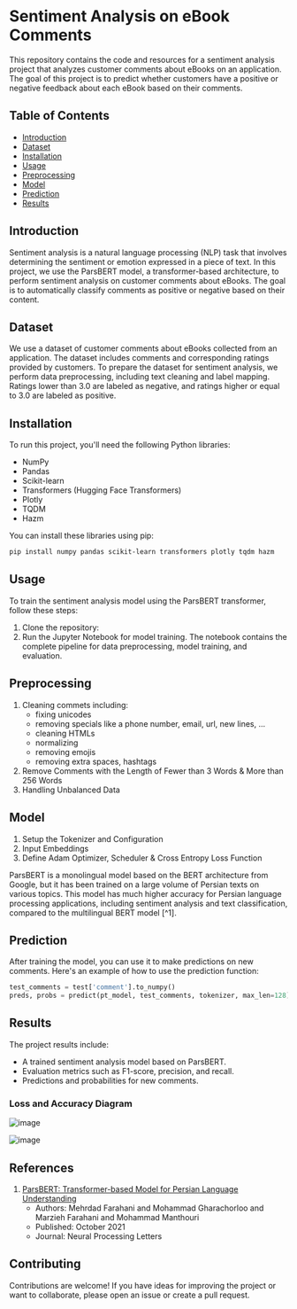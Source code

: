# Sentiment Analysis on eBook Comments

This repository contains the code and resources for a sentiment analysis project that analyzes customer comments about eBooks on an application. The goal of this project is to predict whether customers have a positive or negative feedback about each eBook based on their comments.

## Table of Contents
- [Introduction](#introduction)
- [Dataset](#dataset)
- [Installation](#installation)
- [Usage](#usage)
- [Preprocessing](#preprocessing)
- [Model](#model)
- [Prediction](#prediction)
- [Results](#results)

  
## Introduction

Sentiment analysis is a natural language processing (NLP) task that involves determining the sentiment or emotion expressed in a piece of text. In this project, we use the ParsBERT model, a transformer-based architecture, to perform sentiment analysis on customer comments about eBooks. The goal is to automatically classify comments as positive or negative based on their content.

## Dataset

We use a dataset of customer comments about eBooks collected from an application. The dataset includes comments and corresponding ratings provided by customers. To prepare the dataset for sentiment analysis, we perform data preprocessing, including text cleaning and label mapping. Ratings lower than 3.0 are labeled as negative, and ratings higher or equal to 3.0 are labeled as positive.

## Installation

To run this project, you'll need the following Python libraries:

- NumPy
- Pandas
- Scikit-learn
- Transformers (Hugging Face Transformers)
- Plotly
- TQDM
- Hazm

You can install these libraries using pip:

```bash
pip install numpy pandas scikit-learn transformers plotly tqdm hazm
```

## Usage

To train the sentiment analysis model using the ParsBERT transformer, follow these steps:

1. Clone the repository:
2. Run the Jupyter Notebook for model training. The notebook contains the complete pipeline for data preprocessing, model training, and evaluation.

## Preprocessing

1. Cleaning commets including:
   - fixing unicodes
   - removing specials like a phone number, email, url, new lines, ...
   - cleaning HTMLs
   - normalizing
   - removing emojis
   - removing extra spaces, hashtags
2. Remove Comments with the Length of Fewer than 3 Words & More than 256 Words
3. Handling Unbalanced Data

## Model

1. Setup the Tokenizer and Configuration
2. Input Embeddings
3. Define Adam Optimizer, Scheduler & Cross Entropy Loss Function

ParsBERT is a monolingual model based on the BERT architecture from Google, but it has been trained on a large volume of Persian texts on various topics. This model has much higher accuracy for Persian language processing applications, including sentiment analysis and text classification, compared to the multilingual BERT model [^1].

## Prediction

After training the model, you can use it to make predictions on new comments. Here's an example of how to use the prediction function:
```python
test_comments = test['comment'].to_numpy()
preds, probs = predict(pt_model, test_comments, tokenizer, max_len=128)
```

## Results

The project results include:
- A trained sentiment analysis model based on ParsBERT.
- Evaluation metrics such as F1-score, precision, and recall.
- Predictions and probabilities for new comments.
  
### Loss and Accuracy Diagram

![image](https://github.com/zkhotanlou/Ebook_Comments_Sentiment_Analysis/assets/84021970/5c1fef5d-1126-4d49-9792-60354156940a)

![image](https://github.com/zkhotanlou/Ebook_Comments_Sentiment_Analysis/assets/84021970/9af9f577-70fe-4f25-8cd2-5804fa1be489)

## References

1. [ParsBERT: Transformer-based Model for Persian Language Understanding]([https://example.com/parsbert-paper](https://doi.org/10.1007%2Fs11063-021-10528-4))
   - Authors: Mehrdad Farahani and Mohammad Gharachorloo and Marzieh Farahani and Mohammad Manthouri
   - Published: October 2021
   - Journal: Neural Processing Letters

## Contributing

Contributions are welcome! If you have ideas for improving the project or want to collaborate, please open an issue or create a pull request.

